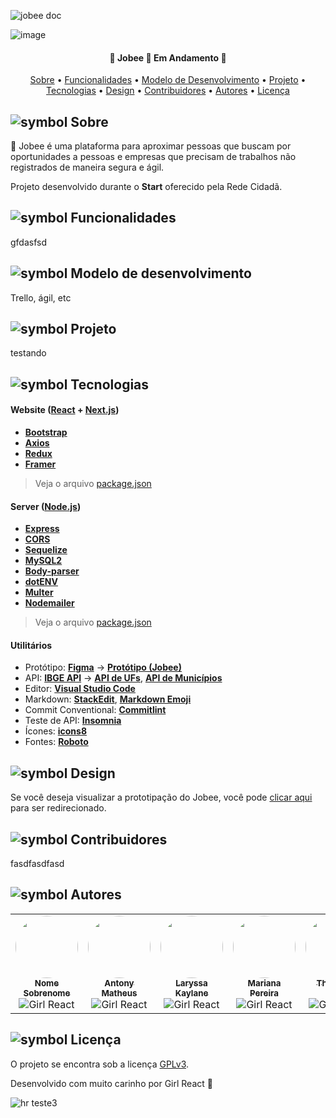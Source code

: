 ![jobee doc](https://user-images.githubusercontent.com/98771718/177053207-6399ce2c-e5ba-4be9-9c37-4e8bcf70e7bf.png)

![image](https://i.imgur.com/22f5ZNF.png)
<h4 align="center"> 
	💼  Jobee 🤝 Em Andamento 💼
</h4>

<p align="center">
 <a href="#Sobre">Sobre</a> •
 <a href="#Funcionalidades">Funcionalidades</a> •
 <a href="#Modelo-de-Desenvolvimento">Modelo de Desenvolvimento</a> • 
 <a href="#Projeto">Projeto</a> • 
 <a href="#Tecnologias">Tecnologias</a> • 
 <a href="#Design">Design</a> • 
 <a href="#Contribuidores">Contribuidores</a> • 
 <a href="#Autores">Autores</a> • 
 <a href="#Licença">Licença</a>
</p>

## ![symbol](https://user-images.githubusercontent.com/98771718/177051496-37b41aed-0ca1-4c26-832d-54e8c6dea11f.png) Sobre

🐝 Jobee é uma plataforma para aproximar pessoas que buscam por oportunidades a pessoas e empresas que precisam de trabalhos não registrados de maneira segura e ágil.

Projeto desenvolvido durante o **Start** oferecido pela Rede Cidadã. 

## ![symbol](https://user-images.githubusercontent.com/98771718/177051496-37b41aed-0ca1-4c26-832d-54e8c6dea11f.png) Funcionalidades

gfdasfsd

## ![symbol](https://user-images.githubusercontent.com/98771718/177051496-37b41aed-0ca1-4c26-832d-54e8c6dea11f.png) Modelo de desenvolvimento

Trello, ágil, etc

## ![symbol](https://user-images.githubusercontent.com/98771718/177051496-37b41aed-0ca1-4c26-832d-54e8c6dea11f.png) Projeto

testando

## ![symbol](https://user-images.githubusercontent.com/98771718/177051496-37b41aed-0ca1-4c26-832d-54e8c6dea11f.png) Tecnologias

#### **Website**  ([React](https://reactjs.org/)  +  [Next.js](https://www.typescriptlang.org/))
-   **[Bootstrap](https://react-icons.github.io/react-icons/)**
-   **[Axios](https://github.com/axios/axios)**
-   **[Redux](https://react-leaflet.js.org/en/)**
-   **[Framer](https://react-leaflet.js.org/)**

> Veja o arquivo  [package.json]()

#### **Server**  ([Node.js](https://nodejs.org/en/))

-   **[Express](https://expressjs.com/)**
-   **[CORS](https://expressjs.com/en/resources/middleware/cors.html)**
-   **[Sequelize](https://github.com/mapbox/node-sqlite3)**
-   **[MySQL2](https://github.com/expressjs/multer)**
-   **[Body-parser](https://github.com/expressjs/multer)**
-   **[dotENV](https://github.com/motdotla/dotenv)**
-   **[Multer](https://github.com/expressjs/multer)**
-   **[Nodemailer](https://github.com/expressjs/multer)**

> Veja o arquivo  [package.json](https://github.com/tgmarinho/README-ecoleta/blob/master/server/package.json)

#### [](https://github.com/tgmarinho/Ecoleta#utilit%C3%A1rios)**Utilitários**

-   Protótipo:  **[Figma](https://www.figma.com/)**  →  **[Protótipo (Jobee)](https://www.figma.com/file/1SxgOMojOB2zYT0Mdk28lB/Ecoleta)**
-   API:  **[IBGE API](https://servicodados.ibge.gov.br/api/docs/localidades?versao=1)**  →  **[API de UFs](https://servicodados.ibge.gov.br/api/docs/localidades?versao=1#api-UFs-estadosGet)**,  **[API de Municípios](https://servicodados.ibge.gov.br/api/docs/localidades?versao=1#api-Municipios-estadosUFMunicipiosGet)**
-   Editor:  **[Visual Studio Code](https://code.visualstudio.com/)**
-   Markdown:  **[StackEdit](https://stackedit.io/)**,  **[Markdown Emoji](https://gist.github.com/rxaviers/7360908)**
-   Commit Conventional:  **[Commitlint](https://github.com/conventional-changelog/commitlint)**
-   Teste de API:  **[Insomnia](https://insomnia.rest/)**
-   Ícones:  **[icons8](https://google.com)**
-   Fontes:  **[Roboto](https://fonts.google.com/specimen/Roboto)**

## ![symbol](https://user-images.githubusercontent.com/98771718/177051496-37b41aed-0ca1-4c26-832d-54e8c6dea11f.png) Design

Se você deseja visualizar a prototipação do Jobee, você pode [clicar aqui](https://www.figma.com/file/0VBNvVmFYIClu6WMkC9UmG/Girl-React-%2F-Jobee?node-id=0%3A1) para ser redirecionado. 

## ![symbol](https://user-images.githubusercontent.com/98771718/177051496-37b41aed-0ca1-4c26-832d-54e8c6dea11f.png) Contribuidores

fasdfasdfasd

## ![symbol](https://user-images.githubusercontent.com/98771718/177051496-37b41aed-0ca1-4c26-832d-54e8c6dea11f.png) Autores

<table>
  <tr>
    <td align="center"><a href="https://github.com/raqsanta"><img style="border-radius: 50%;" src="https://avatars.githubusercontent.com/u/98771718?v=4" width="100px;" alt=""/><br /><sub><b>Nome Sobrenome</b></sub></a><br /><img src='https://user-images.githubusercontent.com/98771718/177053131-0e11208a-49c8-4d7a-b7fd-64e19b4f9753.png' href="https://google.com.br/" title="Girl React"></img></td>
    <td align="center"><a href="https://github.com/"><img style="border-radius: 50%;" src="https://avatars.githubusercontent.com/u/105078467?v=4" width="100px;" alt=""/><br /><sub><b>Antony Matheus</b></sub></a><br /><img src='https://user-images.githubusercontent.com/98771718/177053131-0e11208a-49c8-4d7a-b7fd-64e19b4f9753.png' href="https://google.com.br/" title="Girl React"></img></td>
    <td align="center"><a href="https://github.com/"><img style="border-radius: 50%;" src="https://avatars.githubusercontent.com/u/101149582?v=4" width="100px;" alt=""/><br /><sub><b>Laryssa Kaylane</b></sub></a><br /><img src='https://user-images.githubusercontent.com/98771718/177053131-0e11208a-49c8-4d7a-b7fd-64e19b4f9753.png' href="https://google.com.br/" title="Girl React"></img></td>
    <td align="center"><a href="https://github.com/"><img style="border-radius: 50%;" src="https://avatars.githubusercontent.com/u/104655761?v=4" width="100px;" alt=""/><br /><sub><b>Mariana Pereira</b></sub></a><br /><img src='https://user-images.githubusercontent.com/98771718/177053131-0e11208a-49c8-4d7a-b7fd-64e19b4f9753.png' href="https://google.com.br/" title="Girl React"></img></td>
    <td align="center"><a href="https://github.com/"><img style="border-radius: 50%;" src="https://avatars.githubusercontent.com/u/102566766?v=4" width="100px;" alt=""/><br /><sub><b>Thayanne Stella</b></sub></a><br /><img src='https://user-images.githubusercontent.com/98771718/177053131-0e11208a-49c8-4d7a-b7fd-64e19b4f9753.png' href="https://google.com.br/" title="Girl React"></img></td>
  </tr>
</table>

## ![symbol](https://user-images.githubusercontent.com/98771718/177051496-37b41aed-0ca1-4c26-832d-54e8c6dea11f.png) Licença

O projeto se encontra sob a licença [GPLv3](https://github.com/Girl-React/jobee-front-nextjs/blob/main/LICENSE.md).

Desenvolvido com muito carinho por Girl React 💛

![hr teste3](https://user-images.githubusercontent.com/98771718/177055927-ac86e480-8164-4ef9-99f5-852c1884e4a2.png)
